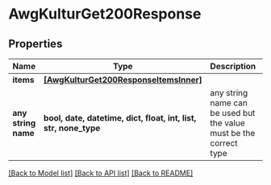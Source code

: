 # AwgKulturGet200Response


## Properties
Name | Type | Description | Notes
------------ | ------------- | ------------- | -------------
**items** | [**[AwgKulturGet200ResponseItemsInner]**](AwgKulturGet200ResponseItemsInner.md) |  | [optional] 
**any string name** | **bool, date, datetime, dict, float, int, list, str, none_type** | any string name can be used but the value must be the correct type | [optional]

[[Back to Model list]](../README.md#documentation-for-models) [[Back to API list]](../README.md#documentation-for-api-endpoints) [[Back to README]](../README.md)


